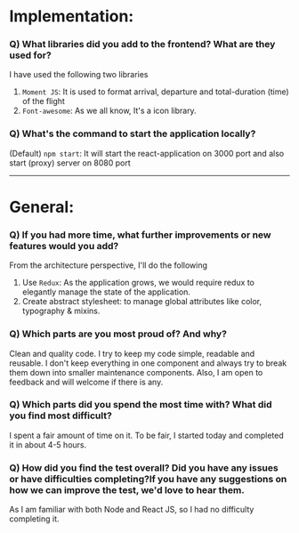 # Implementation:

### Q) What libraries did you add to the frontend? What are they used for?
I have used the following two libraries
1. `Moment JS`: It is used to format arrival, departure and total-duration (time) of the flight
2. `Font-awesome`: As we all know, It's a icon library.
### Q) What's the command to start the application locally?

(Default) `npm start`: It will start the react-application on 3000 port and also start (proxy) server on 8080 port

---

# General:

### Q) If you had more time, what further improvements or new features would you add?
From the architecture perspective, I'll do the following
1. Use `Redux`: As the application grows, we would require redux to elegantly manage the state of the application.
2. Create abstract stylesheet: to manage global attributes like color, typography & mixins.
### Q) Which parts are you most proud of? And why?
Clean and quality code. I try to keep my code simple, readable and reusable. I don't keep everything in one component and always try to break them down into smaller maintenance components. Also, I am open to feedback and will welcome if there is any.

### Q) Which parts did you spend the most time with? What did you find most difficult?
I spent a fair amount of time on it. To be fair, I started today and completed it in about 4-5 hours.

### Q) How did you find the test overall? Did you have any issues or have difficulties completing?If you have any suggestions on how we can improve the test, we'd love to hear them.
As I am familiar with both Node and React JS, so I had no difficulty completing it.
